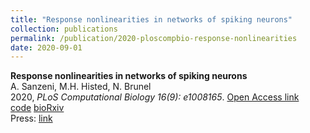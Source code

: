 ```yaml
---
title: "Response nonlinearities in networks of spiking neurons"
collection: publications
permalink: /publication/2020-ploscompbio-response-nonlinearities
date: 2020-09-01
---
```


**Response nonlinearities in networks of spiking neurons**  
A. Sanzeni, M.H. Histed, N. Brunel  
2020, *PLoS Computational Biology 16(9): e1008165*. [Open Access link](https://doi.org/10.1371/journal.pcbi.1008165)  
[code]() [bioRxiv]()  
Press: [link]()  
